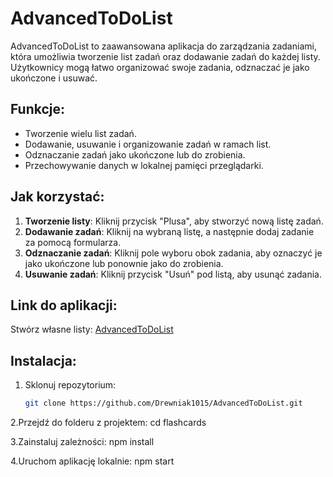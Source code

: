 # AdvancedToDoList

AdvancedToDoList to zaawansowana aplikacja do zarządzania zadaniami, która umożliwia tworzenie list zadań oraz dodawanie zadań do każdej listy. Użytkownicy mogą łatwo organizować swoje zadania, odznaczać je jako ukończone i usuwać.

## Funkcje:
- Tworzenie wielu list zadań.
- Dodawanie, usuwanie i organizowanie zadań w ramach list.
- Odznaczanie zadań jako ukończone lub do zrobienia.
- Przechowywanie danych w lokalnej pamięci przeglądarki.

## Jak korzystać:
1. **Tworzenie listy**: Kliknij przycisk "Plusa", aby stworzyć nową listę zadań.
2. **Dodawanie zadań**: Kliknij na wybraną listę, a następnie dodaj zadanie za pomocą formularza.
3. **Odznaczanie zadań**: Kliknij pole wyboru obok zadania, aby oznaczyć je jako ukończone lub ponownie jako do zrobienia.
4. **Usuwanie zadań**: Kliknij przycisk "Usuń" pod listą, aby usunąć zadania.

## Link do aplikacji:
Stwórz własne listy: [AdvancedToDoList](https://Drewniak1015.github.io/AdvancedToDoList/)
## Instalacja:
1. Sklonuj repozytorium:
   ```bash
   git clone https://github.com/Drewniak1015/AdvancedToDoList.git

2.Przejdź do folderu z projektem: cd flashcards

3.Zainstaluj zależności: npm install

4.Uruchom aplikację lokalnie: npm start

